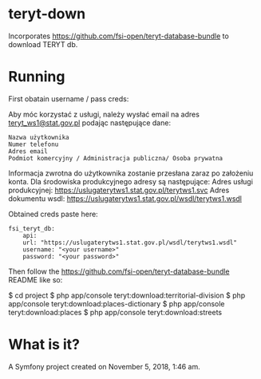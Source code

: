 teryt-down
==========

Incorporates https://github.com/fsi-open/teryt-database-bundle
to download TERYT db.

Running
=======

First obatain username / pass creds:

Aby móc korzystać z usługi, należy wysłać email na adres teryt_ws1@stat.gov.pl podając następujące dane:

	Nazwa użytkownika
	Numer telefonu
	Adres email
	Podmiot komercyjny / Administracja publiczna/ Osoba prywatna

Informacja zwrotna do użytkownika zostanie przesłana zaraz po założeniu konta. Dla
środowiska produkcyjnego adresy są następujące:
	Adres usługi produkcyjnej: https://uslugaterytws1.stat.gov.pl/terytws1.svc
	Adres dokumentu wsdl: https://uslugaterytws1.stat.gov.pl/wsdl/terytws1.wsdl

Obtained creds paste here:

	fsi_teryt_db:
	    api:
		url: "https://uslugaterytws1.stat.gov.pl/wsdl/terytws1.wsdl"
		username: "<your username>"
		password: "<your password>"

Then follow the https://github.com/fsi-open/teryt-database-bundle README like so:

$ cd project
$ php app/console teryt:download:territorial-division
$ php app/console teryt:download:places-dictionary
$ php app/console teryt:download:places
$ php app/console teryt:download:streets


What is it?
===========

A Symfony project created on November 5, 2018, 1:46 am.
